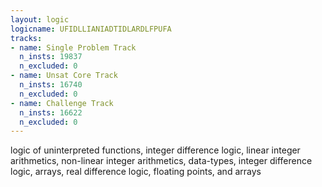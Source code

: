 ```yaml
---
layout: logic
logicname: UFIDLLIANIADTIDLARDLFPUFA
tracks:
- name: Single Problem Track
  n_insts: 19837
  n_excluded: 0
- name: Unsat Core Track
  n_insts: 16740
  n_excluded: 0
- name: Challenge Track
  n_insts: 16622
  n_excluded: 0
---
```

logic of uninterpreted functions, integer difference logic, linear integer arithmetics, non-linear integer arithmetics, data-types, integer difference logic, arrays, real difference logic, floating points, and arrays